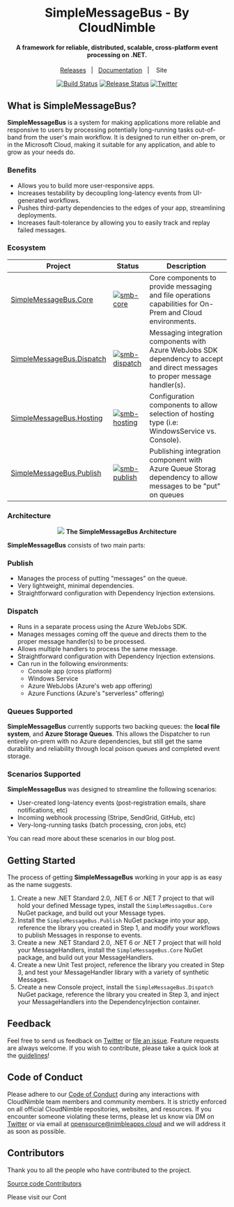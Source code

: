 <h1 align="center">SimpleMessageBus - By CloudNimble</h1>
<h4 align="center">A framework for reliable, distributed, scalable, cross-platform event processing on .NET.</h4>

<div align="center">

[Releases][release-link]&nbsp;&nbsp;&nbsp;|&nbsp;&nbsp;&nbsp;[Documentation][doc-link]&nbsp;&nbsp;&nbsp;|&nbsp;&nbsp;&nbsp; Site &nbsp;&nbsp;&nbsp;

[![Build Status][devops-build-img]][devops-build] [![Release Status][devops-release-img]][devops-release] [![Twitter][twitter-img]][twitter-intent]

</div>

## What is SimpleMessageBus?
**SimpleMessageBus** is a system for making applications more reliable and responsive to users by processing potentially long-running tasks out-of-band from
the user's main workflow. It is designed to run either on-prem, or in the Microsoft Cloud, making it suitable for any application, and able to grow as 
your needs do.

### Benefits
 - Allows you to build more user-responsive apps.
 - Increases testability by decoupling long-latency events from UI-generated workflows.
 - Pushes third-party dependencies to the edges of your app, streamlining deployments.
 - Increases fault-tolerance by allowing you to easily track and replay failed messages.


### Ecosystem

| Project | Status | Description |
|---------|--------|-------------|
| [SimpleMessageBus.Core][smb-core-nuget]    | [![smb-core][smb-core-nuget-img]][smb-core-nuget] | Core components to provide messaging and file operations capabilities for On-Prem and Cloud environments.
| [SimpleMessageBus.Dispatch][smb-dispatch-nuget]    | [![smb-dispatch][smb-dispatch-nuget-img]][smb-dispatch-nuget] | Messaging integration components with Azure WebJobs SDK dependency to accept and direct messages to proper message handler(s).
| [SimpleMessageBus.Hosting][smb-hosting-nuget]    | [![smb-hosting][smb-hosting-nuget-img]][smb-hosting-nuget] | Configuration components to allow selection of hosting type (i.e: WindowsService vs. Console).
| [SimpleMessageBus.Publish][smb-publish-nuget]    | [![smb-publish][smb-publish-nuget-img]][smb-publish-nuget] | Publishing integration component with Azure Queue Storag dependency to allow messages to be "put" on queues

### Architecture

<p align="center">
<img src="https://user-images.githubusercontent.com/1657085/54485094-36294e80-4849-11e9-80af-fdc165e60a6d.png">
  <strong>The SimpleMessageBus Architecture</strong>
</p>

**SimpleMessageBus** consists of two main parts: 

### Publish
 - Manages the process of putting "messages" on the queue.
 - Very lightweight, minimal dependencies.
 - Straightforward configuration with Dependency Injection extensions.

### Dispatch
 - Runs in a separate process using the Azure WebJobs SDK.
 - Manages messages coming off the queue and directs them to the proper message handler(s) to be processed.
 - Allows multiple handlers to process the same message.
 - Straightforward configuration with Dependency Injection extensions.
 - Can run in the following environments:
   - Console app (cross platform)
   - Windows Service
   - Azure WebJobs (Azure's web app offering)
   - Azure Functions (Azure's "serverless" offering)

### Queues Supported
**SimpleMessageBus** currently supports two backing queues: the **local file system**, and **Azure Storage Queues**. This allows the Dispatcher to run entirely 
on-prem with no Azure dependencies, but still get the same durability and reliability through local poison queues and completed event storage.

### Scenarios Supported
**SimpleMessageBus** was designed to streamline the following scenarios:
 - User-created long-latency events (post-registration emails, share notifications, etc)
 - Incoming webhook processing (Stripe, SendGrid, GitHub, etc)
 - Very-long-running tasks (batch processing, cron jobs, etc)

You can read more about these scenarios in our blog post.

## Getting Started
The process of getting **SimpleMessageBus** working in your app is as easy as the name suggests.
  1. Create a new .NET Standard 2.0, .NET 6 or .NET 7 project to that will hold your defined Message types, install the `SimpleMessageBus.Core` NuGet package, and build out 
     your Message types.
  2. Install the `SimpleMessageBus.Publish` NuGet package into your app, reference the library you created in Step 1, and modify your workflows to publish 
     Messages in response to events.
  3. Create a new .NET Standard 2.0, .NET 6 or .NET 7 project that will hold your MessageHandlers, install the `SimpleMessageBus.Core` NuGet package, and build out your 
     MessageHandlers.
  4. Create a new Unit Test project, reference the library you created in Step 3, and test your MessageHandler library with a variety of synthetic Messages.
  5. Create a new Console project, install the `SimpleMessageBus.Dispatch` NuGet package, reference the library you created in Step 3, and inject your 
     MessageHandlers into the DependencyInjection container.

## Feedback

Feel free to send us feedback on [Twitter][twitter-link] or [file an issue][issues-link]. Feature requests are always welcome. If you wish to contribute, please take a quick look at the [guidelines](./CONTRIBUTING.md)!

## Code of Conduct

Please adhere to our [Code of Conduct](./CODE_OF_CONDUCT.md) during any interactions with 
CloudNimble team members and community members. It is strictly enforced on all official CloudNimble
repositories, websites, and resources. If you encounter someone violating
these terms, please let us know via DM on [Twitter][twitter-link] or via email at opensource@nimbleapps.cloud and we will address it as soon as possible.

## Contributors

Thank you to all the people who have contributed to the project.

[Source code Contributors][contri-link]

Please visit our Cont

<!-- Base Link References -->
[project-link]: https://github.com/CloudNimble/SimpleMessageBus/
[release-link]: https://github.com/CloudNimble/SimpleMessageBus/releases
[doc-link]: https://github.com/CloudNimble/SimpleMessageBus/tree/main/docs
[contri-link]: https://github.com/CloudNimble/SimpleMessageBus/graphs/contributors
[issues-link]: https://github.com/CloudNimble/SimpleMessageBus/issues

[twitter-link]: https://twitter.com/cloud_nimble
[twitter-intent]:https://twitter.com/intent/tweet?via=cloud_nimble&text=Check%20out%20SimpleMessageBus%2C%20the%20framework%20for%20reliable%2C%20distributed%2C%20scalable%2C%20cross-platform%20event%20processing%20on%20.NET.&hashtags=dotnetcore%2Cazure
[twitter-img]:https://img.shields.io/badge/share-on%20twitter-55acee.svg?style=for-the-badge&logo=twitter

<!-- CI/CD Link References -->

[devops-build]:https://dev.azure.com/cloudnimble/SimpleMessageBus/_build/latest?definitionId=11
[devops-release]:https://dev.azure.com/cloudnimble/SimpleMessageBus/_release?view=all&definitionId=1

[devops-build-img]:https://img.shields.io/azure-devops/build/cloudnimble/simplemessagebus/11.svg?style=for-the-badge&logo=azuredevops
[devops-release-img]:https://img.shields.io/azure-devops/release/cloudnimble/202d9877-a3b6-4c67-ae98-768f15eaf6d8/1/1.svg?style=for-the-badge&logo=azuredevops

<!--
Ecosystem Link References
-->

[smb-core-nuget]: https://www.nuget.org/packages/SimpleMessageBus.Core
[smb-dispatch-nuget]: https://www.nuget.org/packages/SimpleMessageBus.Dispatch
[smb-hosting-nuget]: https://www.nuget.org/packages/SimpleMessageBus.Hosting
[smb-publish-nuget]: https://www.nuget.org/packages/SimpleMessageBus.Publish

[smb-core-nuget-img]: https://img.shields.io/nuget/v/SimpleMessageBus.Core?label=NuGet&logo=NuGet&style=for-the-badge
[smb-dispatch-nuget-img]: https://img.shields.io/nuget/v/SimpleMessageBus.Dispatch?label=NuGet&logo=NuGet&style=for-the-badge
[smb-hosting-nuget-img]: https://img.shields.io/nuget/v/SimpleMessageBus.Hosting?label=NuGet&logo=NuGet&style=for-the-badge
[smb-publish-nuget-img]: https://img.shields.io/nuget/v/SimpleMessageBus.Publish?label=NuGet&logo=NuGet&style=for-the-badge